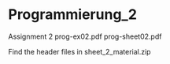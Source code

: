 # Programmierung_2
Assignment 2
prog-ex02.pdf
prog-sheet02.pdf

Find the header files in sheet_2_material.zip
